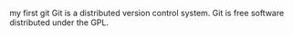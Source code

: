 my first git
Git is a distributed version control system.
Git is free software distributed under the GPL.
